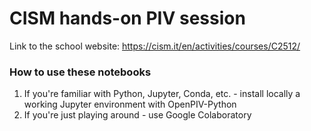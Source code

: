 # CISM hands-on PIV session
Link to the school website:
https://cism.it/en/activities/courses/C2512/


### How to use these notebooks

1. If you're familiar with Python, Jupyter, Conda, etc. - install locally a working Jupyter environment with OpenPIV-Python
2. If you're just playing around - use Google Colaboratory






